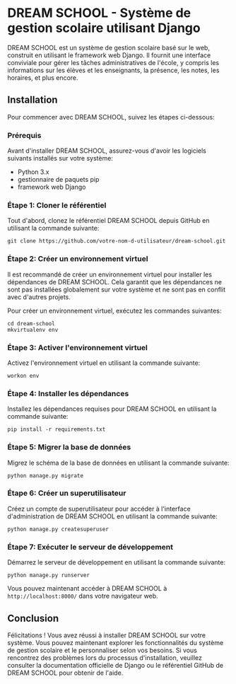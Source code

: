 # DREAM SCHOOL - Système de gestion scolaire utilisant Django

DREAM SCHOOL est un système de gestion scolaire basé sur le web, construit en utilisant le framework web Django. Il fournit une interface conviviale pour gérer les tâches administratives de l'école, y compris les informations sur les élèves et les enseignants, la présence, les notes, les horaires, et plus encore.

## Installation

Pour commencer avec DREAM SCHOOL, suivez les étapes ci-dessous:

### Prérequis

Avant d'installer DREAM SCHOOL, assurez-vous d'avoir les logiciels suivants installés sur votre système:

- Python 3.x
- gestionnaire de paquets pip
- framework web Django

### Étape 1: Cloner le référentiel

Tout d'abord, clonez le référentiel DREAM SCHOOL depuis GitHub en utilisant la commande suivante:

```
git clone https://github.com/votre-nom-d-utilisateur/dream-school.git
```

### Étape 2: Créer un environnement virtuel

Il est recommandé de créer un environnement virtuel pour installer les dépendances de DREAM SCHOOL. Cela garantit que les dépendances ne sont pas installées globalement sur votre système et ne sont pas en conflit avec d'autres projets.

Pour créer un environnement virtuel, exécutez les commandes suivantes:

```
cd dream-school
mkvirtualenv env
```

### Étape 3: Activer l'environnement virtuel

Activez l'environnement virtuel en utilisant la commande suivante:

```
workon env
```

### Étape 4: Installer les dépendances

Installez les dépendances requises pour DREAM SCHOOL en utilisant la commande suivante:

```
pip install -r requirements.txt
```

### Étape 5: Migrer la base de données

Migrez le schéma de la base de données en utilisant la commande suivante:

```
python manage.py migrate
```

### Étape 6: Créer un superutilisateur

Créez un compte de superutilisateur pour accéder à l'interface d'administration de DREAM SCHOOL en utilisant la commande suivante:

```
python manage.py createsuperuser
```

### Étape 7: Exécuter le serveur de développement

Démarrez le serveur de développement en utilisant la commande suivante:

```
python manage.py runserver
```

Vous pouvez maintenant accéder à DREAM SCHOOL à `http://localhost:8000/` dans votre navigateur web.

## Conclusion

Félicitations ! Vous avez réussi à installer DREAM SCHOOL sur votre système. Vous pouvez maintenant explorer les fonctionnalités du système de gestion scolaire et le personnaliser selon vos besoins. Si vous rencontrez des problèmes lors du processus d'installation, veuillez consulter la documentation officielle de Django ou le référentiel GitHub de DREAM SCHOOL pour obtenir de l'aide.